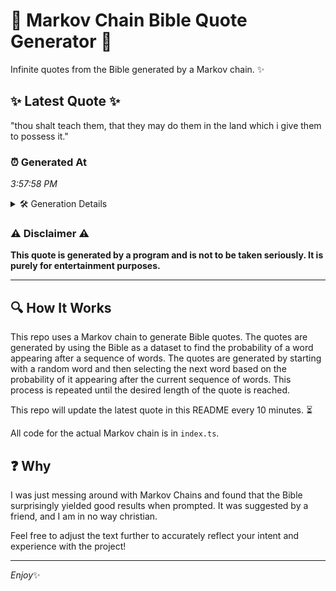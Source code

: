 # 📖 Markov Chain Bible Quote Generator 📖

Infinite quotes from the Bible generated by a Markov chain. ✨

## ✨ Latest Quote ✨
"thou shalt teach them, that they may do them in the land which i give them to possess it."

### ⏰ Generated At
*3:57:58 PM*

<details>
    <summary>🛠️ Generation Details</summary>
    <p>
        <strong>🌱 Seed:</strong> thou<br>
        <strong>🔄 Iterations:</strong> 18<br>
        <strong>📜 Context History:</strong><br>[ thou ]: shalt<br>[ thou, shalt ]: teach<br>[ thou, shalt, teach ]: them,<br>[ thou, shalt, teach, them, ]: that<br>[ thou, shalt, teach, them,, that ]: they<br>[ thou, shalt, teach, them,, that, they ]: may<br>[ shalt, teach, them,, that, they, may ]: do<br>[ teach, them,, that, they, may, do ]: them<br>[ them,, that, they, may, do, them ]: in<br>[ that, they, may, do, them, in ]: the<br>[ they, may, do, them, in, the ]: land<br>[ may, do, them, in, the, land ]: which<br>[ do, them, in, the, land, which ]: i<br>[ them, in, the, land, which, i ]: give<br>[ in, the, land, which, i, give ]: them<br>[ the, land, which, i, give, them ]: to<br>[ land, which, i, give, them, to ]: possess<br>[ which, i, give, them, to, possess ]: it.<br>
    </p>
</details>

### ⚠️ Disclaimer ⚠️
**This quote is generated by a program and is not to be taken seriously. It is purely for entertainment purposes.**

---

## 🔍 How It Works

This repo uses a Markov chain to generate Bible quotes. The quotes are generated by using the Bible as a dataset to find the probability of a word appearing after a sequence of words. The quotes are generated by starting with a random word and then selecting the next word based on the probability of it appearing after the current sequence of words. This process is repeated until the desired length of the quote is reached.

This repo will update the latest quote in this README every 10 minutes. ⏳

All code for the actual Markov chain is in `index.ts`.

## ❓ Why

I was just messing around with Markov Chains and found that the Bible surprisingly yielded good results when prompted. 
It was suggested by a friend, and I am in no way christian.

Feel free to adjust the text further to accurately reflect your intent and experience with the project!

---

*Enjoy*✨
